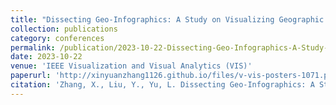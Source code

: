 ```yaml
---
title: "Dissecting Geo-Infographics: A Study on Visualizing Geographic Data"
collection: publications
category: conferences
permalink: /publication/2023-10-22-Dissecting-Geo-Infographics-A-Study-on-Visualizing-Geographic-Data
date: 2023-10-22
venue: 'IEEE Visualization and Visual Analytics (VIS)'
paperurl: 'http://xinyuanzhang1126.github.io/files/v-vis-posters-1071.pdf'
citation: 'Zhang, X., Liu, Y., Yu, L. Dissecting Geo-Infographics: A Study on Visualizing Geographic Data, IEEE VIS 2023 Posters, Melbourne, Australia, October 2023. https://virtual.ieeevis.org/year/2023/poster_v-vis-posters-1071.html'
---
```


